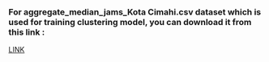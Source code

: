 ### For aggregate_median_jams_Kota Cimahi.csv dataset which is used for training clustering model, you can download it from this link :
[LINK](https://drive.google.com/file/d/1IcXwdpq0_wgotv_aET3VJ28qpVFzQGMt/)
